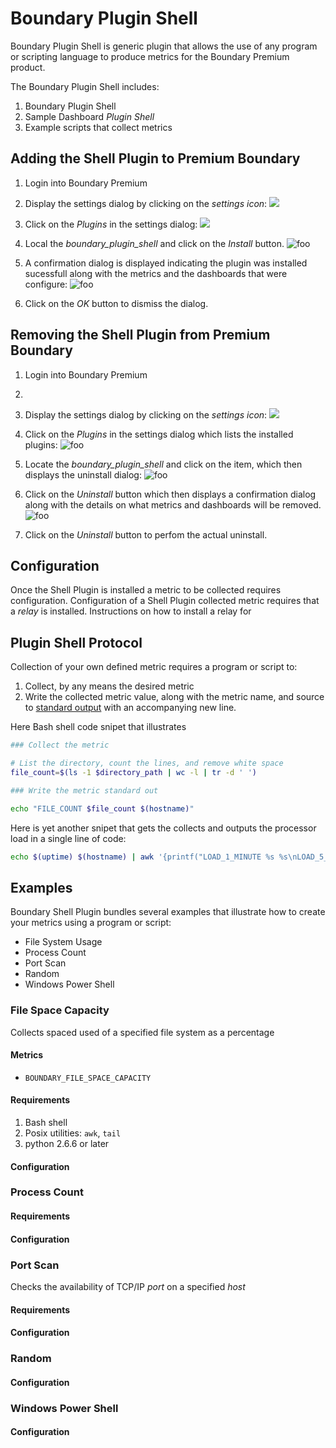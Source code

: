 Boundary Plugin Shell
=====================

Boundary Plugin Shell is generic plugin that allows the use of any program or scripting language to produce metrics for the Boundary Premium product.

The Boundary Plugin Shell includes:

1. Boundary Plugin Shell
2. Sample Dashboard _Plugin Shell_
3. Example scripts that collect metrics

## Adding the Shell Plugin to Premium Boundary

1. Login into Boundary Premium
2. Display the settings dialog by clicking on the _settings icon_: ![](src/main/resources/settings_icon.png)
3. Click on the _Plugins_ in the settings dialog: ![](src/main/resources/settings_plugins_dialog.png)

4. Local the _boundary\_plugin\_shell_ and click on the _Install_ button.
![foo](src/main/resources/plugins_available.png)

5. A confirmation dialog is displayed indicating the plugin was installed sucessfull along with the metrics and the dashboards that were configure:
![foo](src/main/resources/plugin_install.png)

6. Click on the _OK_ button to dismiss the dialog.

## Removing the Shell Plugin from Premium Boundary

1. Login into Boundary Premium
2.
2. Display the settings dialog by clicking on the _settings icon_: ![](src/main/resources/settings_icon.png)

3. Click on the _Plugins_ in the settings dialog which lists the installed plugins: ![foo](src/main/resources/plugin_installed_settings.png)
4. Locate the _boundary\_plugin\_shell_ and click on the item, which then displays the uninstall dialog:
![foo](src/main/resources/plugin_details_uninstall.png)

5. Click on the _Uninstall_ button which then displays a confirmation dialog along with the details on what metrics and dashboards will be removed.![foo](src/main/resources/plugin_uninstall.png)

6. Click on the _Uninstall_ button to perfom the actual uninstall.

## Configuration

Once the Shell Plugin is installed a metric to be collected requires configuration. Configuration of a Shell Plugin collected metric requires that a _relay_ is installed. Instructions on how to install a relay for



## Plugin Shell Protocol

Collection of your own defined metric requires a program or script to:

1. Collect, by any means the desired metric
2. Write the collected metric value, along with the metric name, and source to [standard output](http://en.wikipedia.org/wiki/Standard_output) with an accompanying new line.

Here Bash shell code snipet that illustrates

```bash
### Collect the metric

# List the directory, count the lines, and remove white space
file_count=$(ls -1 $directory_path | wc -l | tr -d ' ')

### Write the metric standard out

echo "FILE_COUNT $file_count $(hostname)"
```

Here is yet another snipet that gets the collects and outputs the processor load in a single line of code:

```bash
echo $(uptime) $(hostname) | awk '{printf("LOAD_1_MINUTE %s %s\nLOAD_5_MINUTE %s %s\nLOAD_15_MINUTE %s %s\n",$8,$11,$9,$11,$10,$11)}'
```
## Examples
Boundary Shell Plugin bundles several examples that illustrate how to create your metrics using a program or script:

- File System Usage
- Process Count
- Port Scan
- Random
- Windows Power Shell

### File Space Capacity

Collects spaced used of a specified file system as a percentage
#### Metrics
- `BOUNDARY_FILE_SPACE_CAPACITY`

#### Requirements
1. Bash shell
2. Posix utilities: `awk`, `tail`
3. python 2.6.6 or later

#### Configuration

### Process Count

#### Requirements

#### Configuration


### Port Scan

Checks the availability of TCP/IP _port_ on a specified _host_

#### Requirements

#### Configuration

### Random

#### Configuration

### Windows Power Shell

#### Configuration



